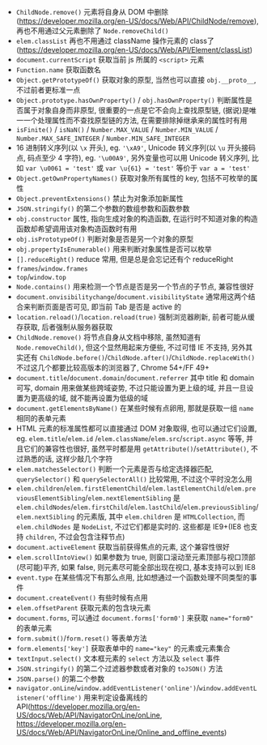 * `ChildNode.remove()` 元素将自身从 DOM 中删除(https://developer.mozilla.org/en-US/docs/Web/API/ChildNode/remove), 再也不用通过父元素删除了 `Node.removeChild()`
* `elem.classList` 再也不用通过 className 操作元素的 class了 (https://developer.mozilla.org/en-US/docs/Web/API/Element/classList)
* `document.currentScript` 获取当前 js 所属的 `<script>` 元素
* `Function.name` 获取函数名
* `Object.getPrototypeOf()` 获取对象的原型, 当然也可以直接 `obj.__proto__`, 不过前者更标准一点
* `Object.prototype.hasOwnProperty()` / `obj.hasOwnProperty()` 判断属性是否属于对象自身而非原型, 很重要的一点是它不会向上查找原型链, (据说)是唯一一个处理属性而不查找原型链的方法, 在需要排除掉继承来的属性时有用
* `isFinite()` / `isNaN()` / `Number.MAX_VALUE` / `Number.MIN_VALUE` / `Number.MAX_SAFE_INTEGER` / `Number.MIN_SAFE_INTEGER`
* 16 进制转义序列(以 `\x` 开头), eg. `'\xA9'`, Unicode 转义序列(以 `\u` 开头接码点, 码点至少 4 字符), eg. `'\u00A9'`, 另外变量也可以用 Unicode 转义序列, 比如 `var \u0061 = 'test'` 或 `var \u{61} = 'test'` 等价于 `var a = 'test'`
* `Object.getOwnPropertyNames()` 获取对象所有属性的 key, 包括不可枚举的属性
* `Object.preventExtensions()` 禁止为对象添加新属性
* `JSON.stringify()` 的第二个参数的数组参数和函数参数
* `obj.constructor` 属性, 指向生成对象的构造函数, 在运行时不知道对象的构造函数却希望调用该对象构造函数时有用
* `obj.isPrototypeOf()` 判断对象是否是另一个对象的原型
* `obj.propertyIsEnumerable()` 用来判断对象属性是否可以枚举
* `[].reduceRight()` reduce 常用, 但是总是会忘记还有个 reduceRight
* `frames`/`window.frames`
* `top`/`window.top`
* `Node.contains()` 用来检测一个节点是否是另一个节点的子节点, 兼容性很好
* `document.onvisibilitychange`/`document.visibilityState` 通常用这两个结合来判断页面是否可见, 即当前 Tab 是否是 active 的
* `location.reload()`/`location.reload(true)` 强制浏览器刷新, 前者可能从缓存获取, 后者强制从服务器获取
* `ChildNode.remove()` 将节点自身从文档中移除, 虽然知道有 `Node.removeChild()`, 但这个显然用起来方便些, 不过可惜 IE 不支持, 另外其实还有 `ChildNode.before()`/`ChildNode.after()`/`ChildNode.replaceWith()` 不过这几个都要比较高版本的浏览器了, Chrome 54+/FF 49+
* `document.title`/`document.domain`/`document.referrer` 其中 title 和 domain 可写, domain 用来做某些跨域姿势, 不过只能设置为更上级的域, 并且一旦设置为更高级的域, 就不能再设置为低级的域
* `document.getElementsByName()` 在某些时候有点卵用, 那就是获取一组 `name` 相同的表单元素
* HTML 元素的标准属性都可以直接通过 DOM 对象取得, 也可以通过它们设置, eg. `elem.title`/`elem.id` /`elem.className`/`elem.src`/`script.async` 等等, 并且它们的兼容性也很好, 虽然平时都是用 `getAttribute()`/`setAttribute()`, 不过熟悉的话, 这样少敲几个字符
* `elem.matchesSelector()` 判断一个元素是否与给定选择器匹配, `querySelector()` 和 `querySelectorAll()` 比较常用, 不过这个平时没怎么用
* `elem.children`/`elem.firstElementChild`/`elem.lastElementChild`/`elem.previousElementSibling`/`elem.nextElementSibling` 是 `elem.childNodes`/`elem.firstChild`/`elem.lastChild`/`elem.previousSibling`/`elem.nextSibling` 的元素版, 其中 `elem.children` 是 `HTMLCollection`, 而 `elem.childNodes` 是 `NodeList`, 不过它们都是实时的. 这些都是 IE9+(IE8 也支持 `children`, 不过会包含注释节点)
* `document.activeElement` 获取当前获得焦点的元素, 这个兼容性很好
* `elem.scrollIntoView()` 如果参数为 true, 则窗口滚动至元素顶部与视口顶部(尽可能)平齐, 如果 false, 则元素尽可能全部出现在视口, 基本支持可以到 IE8
* `event.type` 在某些情况下有那么点用, 比如想通过一个函数处理不同类型的事件
* `document.createEvent()` 有些时候有点用
* `elem.offsetParent` 获取元素的包含块元素
* `document.forms`, 可以通过 `document.forms['form0']` 来获取 `name="form0"` 的表单元素
* `form.submit()`/`form.reset()` 等表单方法
* `form.elements['key']` 获取表单中的 `name="key"` 的元素或元素集合
* `textInput.select()` 文本框元素的 `select` 方法以及 `select` 事件
* `JSON.stringify()` 的第二个过滤器参数或者对象的 `toJSON()` 方法
* `JSON.parse()` 的第二个参数
* `navigator.onLine`/`window.addEventListener('online')`/`window.addEventListener('offline')` 用来判定设备离线的 API(https://developer.mozilla.org/en-US/docs/Web/API/NavigatorOnLine/onLine, https://developer.mozilla.org/en-US/docs/Web/API/NavigatorOnLine/Online_and_offline_events)

